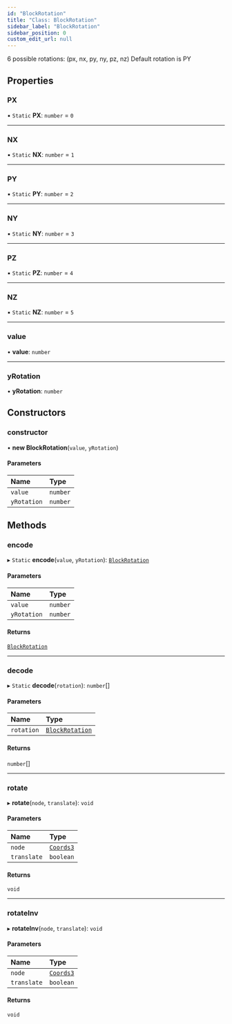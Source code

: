 ```yaml
---
id: "BlockRotation"
title: "Class: BlockRotation"
sidebar_label: "BlockRotation"
sidebar_position: 0
custom_edit_url: null
---
```


6 possible rotations: (px, nx, py, ny, pz, nz)
Default rotation is PY

## Properties

### PX

▪ `Static` **PX**: `number` = `0`

___

### NX

▪ `Static` **NX**: `number` = `1`

___

### PY

▪ `Static` **PY**: `number` = `2`

___

### NY

▪ `Static` **NY**: `number` = `3`

___

### PZ

▪ `Static` **PZ**: `number` = `4`

___

### NZ

▪ `Static` **NZ**: `number` = `5`

___

### value

• **value**: `number`

___

### yRotation

• **yRotation**: `number`

## Constructors

### constructor

• **new BlockRotation**(`value`, `yRotation`)

#### Parameters

| Name | Type |
| :------ | :------ |
| `value` | `number` |
| `yRotation` | `number` |

## Methods

### encode

▸ `Static` **encode**(`value`, `yRotation`): [`BlockRotation`](BlockRotation.md)

#### Parameters

| Name | Type |
| :------ | :------ |
| `value` | `number` |
| `yRotation` | `number` |

#### Returns

[`BlockRotation`](BlockRotation.md)

___

### decode

▸ `Static` **decode**(`rotation`): `number`[]

#### Parameters

| Name | Type |
| :------ | :------ |
| `rotation` | [`BlockRotation`](BlockRotation.md) |

#### Returns

`number`[]

___

### rotate

▸ **rotate**(`node`, `translate`): `void`

#### Parameters

| Name | Type |
| :------ | :------ |
| `node` | [`Coords3`](../modules.md#coords3-72) |
| `translate` | `boolean` |

#### Returns

`void`

___

### rotateInv

▸ **rotateInv**(`node`, `translate`): `void`

#### Parameters

| Name | Type |
| :------ | :------ |
| `node` | [`Coords3`](../modules.md#coords3-72) |
| `translate` | `boolean` |

#### Returns

`void`
